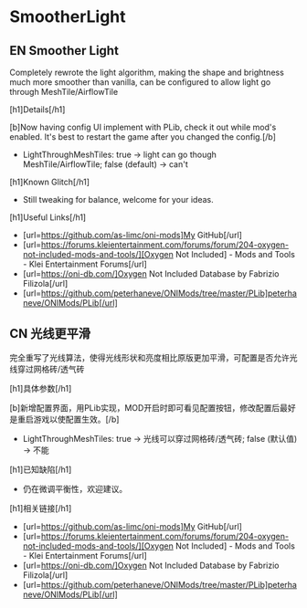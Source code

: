 # SmootherLight

## EN Smoother Light

Completely rewrote the light algorithm, making the shape and brightness much more smoother than vanilla, can be configured to allow light go through MeshTile/AirflowTile

[h1]Details[/h1]

[b]Now having config UI implement with PLib, check it out while mod's enabled. It's best to restart the game after you changed the config.[/b]

- LightThroughMeshTiles: true -> light can go though MeshTile/AirflowTile; false (default) -> can't

[h1]Known Glitch[/h1]

- Still tweaking for balance, welcome for your ideas.

[h1]Useful Links[/h1]

- [url=https://github.com/as-limc/oni-mods]My GitHub[/url]
- [url=https://forums.kleientertainment.com/forums/forum/204-oxygen-not-included-mods-and-tools/][Oxygen Not Included] - Mods and Tools - Klei Entertainment Forums[/url]
- [url=https://oni-db.com/]Oxygen Not Included Database by Fabrizio Filizola[/url]
- [url=https://github.com/peterhaneve/ONIMods/tree/master/PLib]peterhaneve/ONIMods/PLib[/url]

## CN 光线更平滑

完全重写了光线算法，使得光线形状和亮度相比原版更加平滑，可配置是否允许光线穿过网格砖/透气砖

[h1]具体参数[/h1]

[b]新增配置界面，用PLib实现，MOD开启时即可看见配置按钮，修改配置后最好是重启游戏以使配置生效。[/b]

- LightThroughMeshTiles: true -> 光线可以穿过网格砖/透气砖; false (默认值) -> 不能

[h1]已知缺陷[/h1]

- 仍在微调平衡性，欢迎建议。

[h1]相关链接[/h1]

- [url=https://github.com/as-limc/oni-mods]My GitHub[/url]
- [url=https://forums.kleientertainment.com/forums/forum/204-oxygen-not-included-mods-and-tools/][Oxygen Not Included] - Mods and Tools - Klei Entertainment Forums[/url]
- [url=https://oni-db.com/]Oxygen Not Included Database by Fabrizio Filizola[/url]
- [url=https://github.com/peterhaneve/ONIMods/tree/master/PLib]peterhaneve/ONIMods/PLib[/url]

